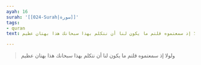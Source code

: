 ```yaml
---
ayah: 16
surah: '[[024-Surah|سورة]]'
tags:
- quran
text: ولولا إذ سمعتموه قلتم ما يكون لنا أن نتكلم بهذا سبحانك هذا بهتان عظيم

---
```

> ولولا إذ سمعتموه قلتم ما يكون لنا أن نتكلم بهذا سبحانك هذا بهتان عظيم

